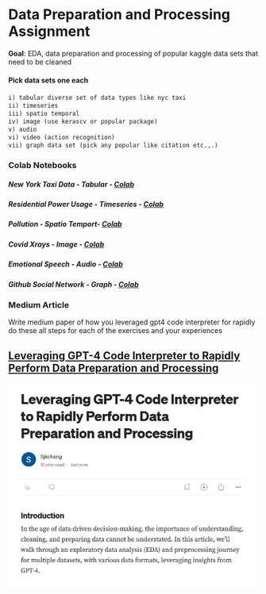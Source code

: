 # Data Preparation and Processing Assignment

**Goal**: EDA, data preparation and processing of popular kaggle data sets that need to be cleaned

#### Pick data sets one each

    i) tabular diverse set of data types like nyc taxi
    ii) timeseries
    iii) spatio temporal
    iv) image (use kerascv or popular package)
    v) audio
    vi) video (action recognition)
    vii) graph data set (pick any popular like citation etc.,.)

### Colab Notebooks
##### New York Taxi Data - Tabular - [Colab](https://github.com/sjkchang/CMPE255-Data-Prep/blob/master/data_prep_tabular.ipynb)

##### Residential Power Usage - Timeseries  - [Colab](https://github.com/sjkchang/CMPE255-Data-Prep/blob/master/data_prep_timeseries.ipynb)

##### Pollution - Spatio Temport- [Colab](https://github.com/sjkchang/CMPE255-Data-Prep/blob/master/data_prep_spatio_temporal.ipynb)

##### Covid Xrays - Image - [Colab](https://github.com/sjkchang/CMPE255-Data-Prep/blob/master/data_prep_image.ipynb)

##### Emotional Speech - Audio - [Colab](https://github.com/sjkchang/CMPE255-Data-Prep/blob/master/data_prep_audio.ipynb)

##### Github Social Network - Graph - [Colab](https://github.com/sjkchang/CMPE255-Data-Prep/blob/master/data_prep_graph.ipynb)

### Medium Article
Write medium paper of how you leveraged gpt4 code interpreter  for rapidly do these all steps for each of the exercises and your experiences

## [Leveraging GPT-4 Code Interpreter to Rapidly Perform Data Preparation and Processing](https://medium.com/@sjkchang/leveraging-gpt-4-code-interpreter-to-rapidly-perform-data-preparation-and-processing-1709acabb85c)
![Medium Article](https://github.com/sjkchang/CMPE255-Data-Prep/blob/master/Medium-article.png?raw=true)
